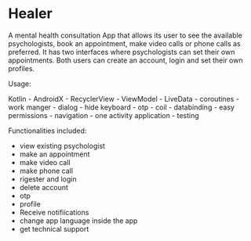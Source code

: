# Healer

A mental health consultation App that allows its user to see the available psychologists, book an appointment, make video calls or phone calls as preferred. It has two interfaces where psychologists can set their own appointments. Both users can create an account, login and set their own profiles.

Usage:

Kotlin - AndroidX - RecyclerView - ViewModel - LiveData - coroutines - work manger - dialog - hide keyboard - otp - coil - databinding - easy permissions - navigation - one activity application - testing


Functionalities included:

- view existing psychologist
- make an appointment
- make video call
- make phone call
- rigester and login
- delete account
- otp
- profile
- Receive notifiications
- change app language inside the app
- get technical support 
